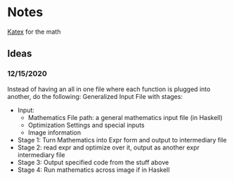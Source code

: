 # Notes

[Katex](https://docs.gitlab.com/ee/user/markdown.html#math) for the math

## Ideas
### 12/15/2020
Instead of having an all in one file where each function is plugged into another, do the following:
Generalized Input File with stages:
 - Input:
    - Mathematics File path: a general mathematics input file (in Haskell)
    - Optimization Settings and special inputs
    - Image information
 - Stage 1: Turn Mathematics into Expr form and output to intermediary file
 - Stage 2: read expr and optimize over it, output as another expr intermediary file
 - Stage 3: Output specified code from the stuff above
 - Stage 4: Run mathematics across image if in Haskell
